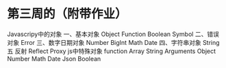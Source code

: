 # 第三周的（附带作业）
Javascripy中的对象
一、基本对象
Object
Function
Boolean
Symbol
二、错误对象
Error
三、数字日期对象
Number
BigInt
Math
Date
四、字符串对象
String
五 反射
Reflect
Proxy
js中特殊对象
function
Array
String
Arguments
Object
Number
Math
Date
Json
Boolean
